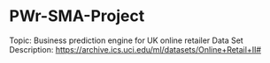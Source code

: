 # PWr-SMA-Project
Topic: Business prediction engine for UK online retailer
Data Set Description: https://archive.ics.uci.edu/ml/datasets/Online+Retail+II#
